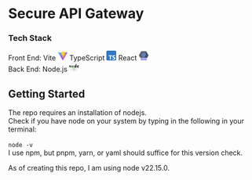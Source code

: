# Secure API Gateway

### Tech Stack

Front End: Vite <img src="./public/images/Vitejs-logo.svg.png" alt="vite logo" width="20"/> TypeScript <img src="./public/images/typescript.svg" alt="typescript logo" width="20"/> React <img src="./public/images/react.svg" alt="react logo" width="20"/>  
Back End: Node.js <img src="./public/images/nodejs.svg" alt="nodejs logo" width="20"/>

## Getting Started

The repo requires an installation of nodejs.  
Check if you have node on your system by typing in the following in your terminal:  
  
`node -v`<br>
I use npm, but pnpm, yarn, or yaml should suffice for this version check.

As of creating this repo, I am using node v22.15.0.
